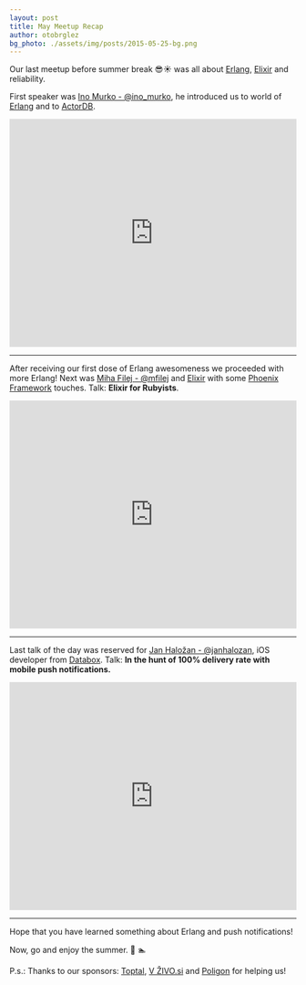```yaml
---
layout: post
title: May Meetup Recap
author: otobrglez
bg_photo: ./assets/img/posts/2015-05-25-bg.png
---
```


Our last meetup before summer break :sunglasses::sunny: was all about [Erlang](http://www.erlang.org/), [Elixir](http://elixir-lang.org/) and reliability.

First speaker was [Ino Murko - @ino_murko](https://twitter.com/ino_murko), he introduced us to world of [Erlang](http://www.erlang.org/) and to [ActorDB](http://www.actordb.com/).

<iframe style="width:100%" height="400" src="https://www.youtube.com/embed/T7mQOPVh-HA" frameborder="0" allowfullscreen></iframe>

***

After receiving our first dose of Erlang awesomeness we proceeded with more Erlang! Next was [Miha Filej - @mfilej](https://twitter.com/mfilej) and [Elixir](http://elixir-lang.org/) with some [Phoenix Framework](http://www.phoenixframework.org/) touches. Talk: **Elixir for Rubyists**.

<iframe style="width:100%" height="400" src="https://www.youtube.com/embed/qfJprZkqBGA" frameborder="0" allowfullscreen></iframe>

***

Last talk of the day was reserved for [Jan Haložan - @janhalozan](https://twitter.com/janhalozan), iOS developer from [Databox](http://databox.com). Talk: **In the hunt of 100% delivery rate with mobile push notifications.**

<iframe style="width:100%" height="400" src="https://www.youtube.com/embed/v0xdsGgrE_w" frameborder="0" allowfullscreen></iframe>

***

Hope that you have learned something about Erlang and push notifications!

Now, go and enjoy the summer. :rowboat: :swimmer:

P.s.: Thanks to our sponsors: [Toptal](http://www.toptal.com), [V ŽIVO.si](http://www.vzivo.si/) and [Poligon](http://www.poligon.si/) for helping us!

